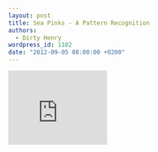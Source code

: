 ```yaml
---
layout: post
title: Sea Pinks - A Pattern Recognition
authors:
  - Dirty Henry
wordpress_id: 1102
date: "2012-09-05 08:00:00 +0200"
---
```


<iframe src="http://player.vimeo.com/video/47576681" width="200" height="150" frameborder="0" webkitAllowFullScreen mozallowfullscreen allowFullScreen></iframe>
